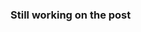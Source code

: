 
### Still working on the post

<!-- 
# **Introduction**-
From the emerge of [**ImageNet**](https://image-net.org/challenges/LSVRC/) competition **Convolutional Neural Networks(CNN)** have been the most favourite model for any Computer Vision experts. With its simplicity and brilliant frameworks like Tensorflow and Pytorch, it has become very easy to create a complex CNN architecture and implement it in tasks like Image Classification, Image Segmentation, Object Detection. In this blog I will try to explain CNNs in depth. This blog is going to be a bit long as there is lot to cover. So lets dive in!!!



# **Why Convolutional Neural Networks?**-
To answer this question we have to look into the traditional methods for image recognition. Previously for image recognition, lots of mathematically derived kernels were used which could be as simple as a Edge Detecting [Sobel fileters](https://en.wikipedia.org/wiki/Sobel_operator), [Histogram of oriented gradients](https://en.wikipedia.org/wiki/Histogram_of_oriented_gradients)(HOG) or [Scale-invariant feature transform](https://en.wikipedia.org/wiki/Scale-invariant_feature_transform) (SIFT). So a typical feature extraction from images would be based on the kind of filter which was used. If Sobel filters are used then we have the edge detected feature map as output. On the top of this edge detected feature map, a softmax layer used to be trained. In this whole process only softmax layer weights were learned by the network. But the kernels used were mathematically derived static filters. Refer the figure given below-
![image](https://user-images.githubusercontent.com/46114095/121986872-fdc0a400-cdb4-11eb-900f-0a031caa9d94.png)
So as you can see when the edge detecting filter was applied on the image we got the edge detected feature map (black coloured) as an output. On this edge detected feature map a softmax layer used to be trained and one use dto get the output class in the problem of image recognition.

**Now there are few questions which lead to invention of CNNs -**
- In the traditional method only softmax layer was learned but kernels which were used for feature extraction were not learned, they were previosuly derived by the mathematicians for each type of extraction. But the questions now was, can we somehow learn these kernels as well?
![image](https://user-images.githubusercontent.com/46114095/121987660-8be95a00-cdb6-11eb-8330-9ccad29cdf55.png)

- If we are able to learn the kernels, can we learn multiple kernels for one image?
![image](https://user-images.githubusercontent.com/46114095/121987720-aae7ec00-cdb6-11eb-9915-de71509aa691.png) 

- If we are able to learn multiple kernels for each image can we have multiple layers of multiple kernels so that we can even extract feature on top of already extracted features?
![image](https://user-images.githubusercontent.com/46114095/121987762-baffcb80-cdb6-11eb-9e19-15bcdc06f85d.png)
The answer to all these questions was Convolutional Neural Netwroks.



# **A Typical Convolutional Neural Network Architecture** -
![image](https://user-images.githubusercontent.com/46114095/121989996-b0dfcc00-cdba-11eb-8c88-583561c528ed.png)
So as one can see, a typical neural netowrk consists of following layers - 
- Convolution Layer
- MaxPooling Layer
- Flatten Layer
- Fully Connected Layer (Dense Layer)

But in practice many more layers are used in between these layers as well to make CNNs perform well. Some of those layers are-
- BatchNormalization
- Dropout
- Actication
- Add
- GlobalAveragePooling
- GlobalMaxPooling 
and list goes on and on. In this blog we will look into each of these layers and get to know its operations in depth.  -->
